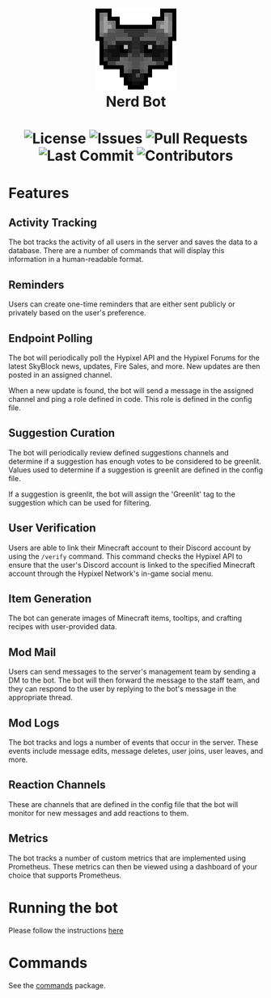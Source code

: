 <h1 align="center">
  <img src="assets/images/icon.png" alt="Nerd Bot Icon"/>
  <br/>
    Nerd Bot
</h1>

<h1 align="center">
  <img src="https://img.shields.io/github/license/SkyBlock-Nerds/NerdBot?style=for-the-badge" alt="License"/>
  <img src="https://img.shields.io/github/issues/SkyBlock-Nerds/NerdBot?style=for-the-badge" alt="Issues"/>
  <img src="https://img.shields.io/github/issues-pr/SkyBlock-Nerds/NerdBot?style=for-the-badge" alt="Pull Requests"/>
  <img src="https://img.shields.io/github/last-commit/SkyBlock-Nerds/NerdBot?style=for-the-badge" alt="Last Commit"/>
  <img src="https://img.shields.io/github/contributors/SkyBlock-Nerds/NerdBot?style=for-the-badge" alt="Contributors"/>
</h1>

# Features

## Activity Tracking

The bot tracks the activity of all users in the server and saves the data to a database. There are a number of commands
that will display this information in a human-readable format.

## Reminders

Users can create one-time reminders that are either sent publicly or privately based on the user's preference.

## Endpoint Polling

The bot will periodically poll the Hypixel API and the Hypixel Forums for the latest SkyBlock news, updates, Fire Sales,
and more. New updates are then posted in an assigned channel.

When a new update is found, the bot will send a message in the assigned channel and ping a role defined in code. This
role is defined in the config file.

## Suggestion Curation

The bot will periodically review defined suggestions channels and determine if a suggestion has enough votes to be
considered to be greenlit. Values used to determine if a suggestion is greenlit are defined in the config file.

If a suggestion is greenlit, the bot will assign the 'Greenlit' tag to the suggestion which can be used for filtering.

## User Verification

Users are able to link their Minecraft account to their Discord account by using the `/verify` command. This command
checks the Hypixel API to ensure that the user's Discord account is linked to the specified Minecraft account through
the Hypixel Network's in-game social menu.

## Item Generation

The bot can generate images of Minecraft items, tooltips, and crafting recipes with user-provided data.

## Mod Mail

Users can send messages to the server's management team by sending a DM to the bot. The bot will then forward the
message to the staff team, and they can respond to the user by replying to the bot's message in the appropriate thread.

## Mod Logs

The bot tracks and logs a number of events that occur in the server. These events include message edits, message
deletes, user joins, user leaves, and more.

## Reaction Channels

These are channels that are defined in the config file that the bot will monitor for new messages and add reactions to
them.

## Metrics

The bot tracks a number of custom metrics that are implemented using Prometheus. These metrics can then be viewed using
a dashboard of your choice that supports Prometheus.

# Running the bot

Please follow the instructions [here](https://github.com/SkyBlock-Nerds/NerdBot/blob/master/CONTRIBUTING.md)

# Commands

See the [commands](https://github.com/SkyBlock-Nerds/NerdBot/tree/master/src/main/java/net/hypixel/nerdbot/command) package.
